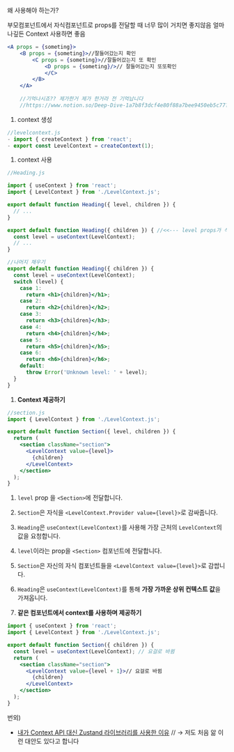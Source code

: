왜 사용해야 하는가?

부모컴포넌트에서 자식컴포넌트로 props를 전달할 때 너무 많이 거치면 좋지않음 얼마나깊든 Context 사용하면 좋음

```jsx
<A props = {someting}>
	<B props = {someting}>//잘들어갔는지 확인
		<C props = {someting}>//잘들어갔는지 또 확인
			<D props = {someting}/>// 잘들어갔는지 또또확인
			</C>
		</B>
	</A>
	
	//기억나시죠?? 제가한거 제가 한거라 전 기억납니다
	//https://www.notion.so/Deep-Dive-1a7b8f3dcf4e80f88a7bee9450eb5c77?p=1b2b8f3dcf4e81a8b168e944a2b4a81d&pm=s
```

1. context 생성

```jsx
//levelcontext.js
- import { createContext } from 'react';
- export const LevelContext = createContext(1);
```

1. context 사용

```jsx
//Heading.js

import { useContext } from 'react';
import { LevelContext } from './LevelContext.js';

export default function Heading({ level, children }) {
  // ...
}

export default function Heading({ children }) { //<<--- level props가 삭제되고 levelContext 가져
  const level = useContext(LevelContext);
  // ...
}

//나머지 채우기 
export default function Heading({ children }) {
  const level = useContext(LevelContext);
  switch (level) {
    case 1:
      return <h1>{children}</h1>;
    case 2:
      return <h2>{children}</h2>;
    case 3:
      return <h3>{children}</h3>;
    case 4:
      return <h4>{children}</h4>;
    case 5:
      return <h5>{children}</h5>;
    case 6:
      return <h6>{children}</h6>;
    default:
      throw Error('Unknown level: ' + level);
  }
}
```

1. **Context 제공하기**

```jsx
//section.js
import { LevelContext } from './LevelContext.js';

export default function Section({ level, children }) {
  return (
    <section className="section">
      <LevelContext value={level}>
        {children}
      </LevelContext>
    </section>
  );
}
```

1. `level` prop 을 `<Section>`에 전달합니다.
    
2. `Section`은 자식을 `<LevelContext.Provider value={level}>`로 감싸줍니다.
    
3. `Heading`은 `useContext(LevelContext)`를 사용해 가장 근처의 `LevelContext`의 값을 요청합니다.
    
4. `level`이라는 prop을 `<Section>` 컴포넌트에 전달합니다.
    
5. `Section`은 자신의 자식 컴포넌트들을 `<LevelContext value={level}>`로 감쌉니다.
    
6. `Heading`은 `useContext(LevelContext)`를 통해 **가장 가까운 상위 컨텍스트 값**을 가져옵니다.
    
7. **같은 컴포넌트에서 context를 사용하며 제공하기**
    

```jsx
import { useContext } from 'react';
import { LevelContext } from './LevelContext.js';

export default function Section({ children }) {
  const level = useContext(LevelContext); // 요걸로 바뀜
  return (
    <section className="section">
      <LevelContext value={level + 1}>// 요걸로 바뀜
        {children}
      </LevelContext>
    </section>
  );
}
```

번외)

- [내가 Context API 대신 Zustand 라이브러리를 사용한 이유](https://velog.io/@jsh3418/%EB%82%B4%EA%B0%80-Context-API-%EB%8C%80%EC%8B%A0-Zustand-%EB%9D%BC%EC%9D%B4%EB%B8%8C%EB%9F%AC%EB%A6%AC%EB%A5%BC-%EC%82%AC%EC%9A%A9%ED%95%9C-%EC%9D%B4%EC%9C%A0) // → 저도 처음 앎 이런 대안도 있다고 합니다
